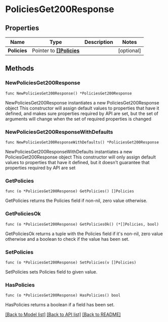 # PoliciesGet200Response

## Properties

Name | Type | Description | Notes
------------ | ------------- | ------------- | -------------
**Policies** | Pointer to [**[]Policies**](Policies.md) |  | [optional] 

## Methods

### NewPoliciesGet200Response

`func NewPoliciesGet200Response() *PoliciesGet200Response`

NewPoliciesGet200Response instantiates a new PoliciesGet200Response object
This constructor will assign default values to properties that have it defined,
and makes sure properties required by API are set, but the set of arguments
will change when the set of required properties is changed

### NewPoliciesGet200ResponseWithDefaults

`func NewPoliciesGet200ResponseWithDefaults() *PoliciesGet200Response`

NewPoliciesGet200ResponseWithDefaults instantiates a new PoliciesGet200Response object
This constructor will only assign default values to properties that have it defined,
but it doesn't guarantee that properties required by API are set

### GetPolicies

`func (o *PoliciesGet200Response) GetPolicies() []Policies`

GetPolicies returns the Policies field if non-nil, zero value otherwise.

### GetPoliciesOk

`func (o *PoliciesGet200Response) GetPoliciesOk() (*[]Policies, bool)`

GetPoliciesOk returns a tuple with the Policies field if it's non-nil, zero value otherwise
and a boolean to check if the value has been set.

### SetPolicies

`func (o *PoliciesGet200Response) SetPolicies(v []Policies)`

SetPolicies sets Policies field to given value.

### HasPolicies

`func (o *PoliciesGet200Response) HasPolicies() bool`

HasPolicies returns a boolean if a field has been set.


[[Back to Model list]](../README.md#documentation-for-models) [[Back to API list]](../README.md#documentation-for-api-endpoints) [[Back to README]](../README.md)


